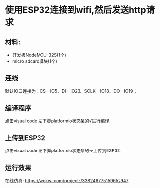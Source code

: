 # 使用ESP32连接到wifi,然后发送http请求


## 材料:
- 开发板NodeMCU-32S(1个)
- micro sdcard模块(1个)

## 连线

默认IO口连接为：CS - IO5、DI - IO23、SCLK - IO18、DO - IO19；

## 编译程序
点击visual code 左下脚platformio状态条的√进行编译.

## 上传到ESP32
点击visual code 左下脚platformio状态条的→上传到ESP32.

## 运行效果


在线仿真: https://wokwi.com/projects/338246775159652947
